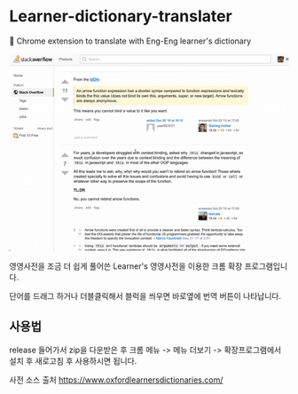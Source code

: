# Learner-dictionary-translater
🚀 Chrome extension to translate with Eng-Eng learner's dictionary


![영영사전](https://github.com/yusunglee2074/Learner-dictionary-translater/blob/master/2018-12-27141230.gif?raw=true)


영영사전을 조금 더 쉽게 풀어쓴 Learner's 영영사전을 이용한 크롬 확장 프로그램입니다.

단어를 드래그 하거나 더블클릭해서 블럭을 씌우면 바로옆에 번역 버튼이 나타납니다.

## 사용법
release 들어가서 zip을 다운받은 후 크롬 메뉴 -> 메뉴 더보기 -> 확장프로그램에서 설치 후 새로고침 후 사용하시면 됩니다.

사전 소스 출처 https://www.oxfordlearnersdictionaries.com/
